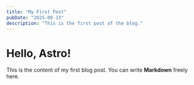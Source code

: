 ```yaml
---
title: "My First Post"
pubDate: "2025-08-13"
description: "This is the first post of the blog."
---
```


# Hello, Astro!

This is the content of my first blog post. You can write **Markdown** freely here.
